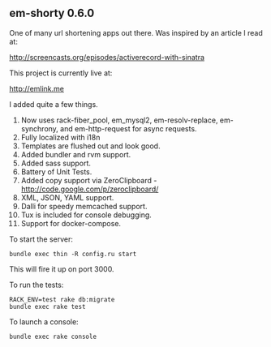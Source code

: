 ## em-shorty 0.6.0

One of many url shortening apps out there. Was inspired by an article I read at:

http://screencasts.org/episodes/activerecord-with-sinatra

This project is currently live at:

http://emlink.me

I added quite a few things.

1. Now uses rack-fiber_pool, em_mysql2, em-resolv-replace, em-synchrony, and em-http-request for async requests.
2. Fully localized with i18n
3. Templates are flushed out and look good.
4. Added bundler and rvm support.
5. Added sass support.
6. Battery of Unit Tests.
7. Added copy support via ZeroClipboard - http://code.google.com/p/zeroclipboard/
8. XML, JSON, YAML support.
9. Dalli for speedy memcached support.
10. Tux is included for console debugging.
11. Support for docker-compose.

To start the server:

```
bundle exec thin -R config.ru start
```

This will fire it up on port 3000.

To run the tests:

```
RACK_ENV=test rake db:migrate
bundle exec rake test
```

To launch a console:

```
bundle exec rake console
```
